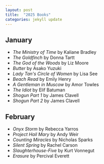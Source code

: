 ```yaml
---
layout: post
title:  "2025 Books"
categories: jekyll update
---
```


## January
- _The Ministry of Time_ by Kaliane Bradley
- _The Goldfinch_ by Donna Tartt
- _The God of the Woods_ by Liz Moore
- _Butter_ by Asako Yuzuki
- _Lady Tan's Circle of Women_ by Lisa See
- _Beach Read_ by Emily Henry
- _A Gentleman in Muscow_ by Amor Towles
- _The Idiot_ by Elif Batuman
- _Shogun Part 1_ by James Clavell
- _Shogun Part 2_ by James Clavell

## February
- _Onyx Storm_ by Rebecca Yarros
- _Project Hail Mary_ by Andy Weir
- _Counting Miracles_ by Nicholas Sparks
- _Silent Spring_ by Rachel Carson
- _Slaughterhouse-Five_ by Kurt Vonnegut
- _Erasure_ by Percival Everett

